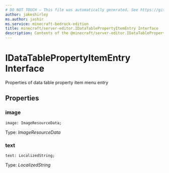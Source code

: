 ```yaml
---
# DO NOT TOUCH — This file was automatically generated. See https://github.com/mojang/minecraftapidocsgenerator to modify descriptions, examples, etc.
author: jakeshirley
ms.author: jashir
ms.service: minecraft-bedrock-edition
title: minecraft/server-editor.IDataTablePropertyItemEntry Interface
description: Contents of the @minecraft/server-editor.IDataTablePropertyItemEntry class.
---
```

# IDataTablePropertyItemEntry Interface

Properties of data table property item menu entry

## Properties

### **image**
`image: ImageResourceData;`

Type: *ImageResourceData*

### **text**
`text: LocalizedString;`

Type: *LocalizedString*
